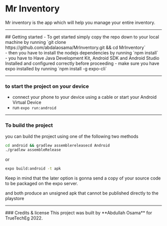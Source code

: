 # Mr Inventory

Mr inventory is the app which will help you manage your entire inventory.
<hr>
## Getting started
- To get started simply copy the repo down to your local machine by running 
`git clone https://github.com/abdalaosama/MrInventory.git && cd MrInventory`<br>
- then you have to install the nodejs dependencies by running 
`npm install`<br>
- you have to Have Java Development Kit, Android SDK and Android Studio Installed and configured correctly before proceeding
- make sure you have expo installed by running
`npm install -g expo-cli`<br>
<hr>

### to start the project on your device
- connect your phone to your device using a cable or start your Android Virtual Device
- run `expo run:android`
<hr>

### To build the project
you can build the project using one of the following two methods

``` bash
cd android && gradlew assemblereleasecd Android
./gradlew assembleRelease
```
or 
``` bash
expo build:android -t apk
```
Keep in mind that the later option is gonna send a copy of your source code to be packaged on the expo server.

and both produce an unsigned apk that cannot be published directly to the playstore
<hr>
### Credits & license
This project was built by **Abdullah Osama** for TrueTechEg 2022.

